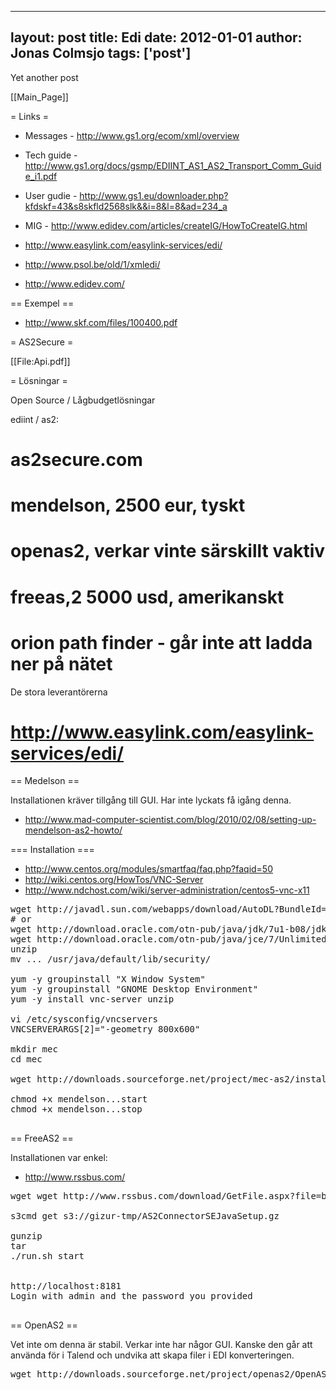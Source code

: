 
---
layout: post
title: Edi
date: 2012-01-01
author: Jonas Colmsjo
tags: ['post']
---

Yet another post





[[Main_Page]]


= Links =

* Messages - http://www.gs1.org/ecom/xml/overview
* Tech guide - http://www.gs1.org/docs/gsmp/EDIINT_AS1_AS2_Transport_Comm_Guide_i1.pdf
* User gudie - http://www.gs1.eu/downloader.php?kfdskf=43&s8skfld2568slk&&i=8&l=8&ad=234_a
* MIG - http://www.edidev.com/articles/createIG/HowToCreateIG.html

* http://www.easylink.com/easylink-services/edi/
* http://www.psol.be/old/1/xmledi/
* http://www.edidev.com/


== Exempel ==

* http://www.skf.com/files/100400.pdf


= AS2Secure =

[[File:Api.pdf]]


= Lösningar =

Open Source / Lågbudgetlösningar

ediint / as2:
# as2secure.com
# mendelson, 2500 eur, tyskt
# openas2, verkar vinte särskillt vaktiv
# freeas,2 5000 usd, amerikanskt
# orion path finder - går inte att ladda ner på nätet


De stora leverantörerna
# http://www.easylink.com/easylink-services/edi/


== Medelson ==

Installationen kräver tillgång till GUI. Har inte lyckats få igång denna.

* http://www.mad-computer-scientist.com/blog/2010/02/08/setting-up-mendelson-as2-howto/

=== Installation ===

* http://www.centos.org/modules/smartfaq/faq.php?faqid=50
* http://wiki.centos.org/HowTos/VNC-Server
* http://www.ndchost.com/wiki/server-administration/centos5-vnc-x11

<pre>
wget http://javadl.sun.com/webapps/download/AutoDL?BundleId=56691
# or
wget http://download.oracle.com/otn-pub/java/jdk/7u1-b08/jdk-7u1-linux-x64.rpm
wget http://download.oracle.com/otn-pub/java/jce/7/UnlimitedJCEPolicyJDK7.zip
unzip
mv ... /usr/java/default/lib/security/

yum -y groupinstall "X Window System"
yum -y groupinstall "GNOME Desktop Environment"
yum -y install vnc-server unzip

vi /etc/sysconfig/vncservers 
VNCSERVERARGS[2]="-geometry 800x600"

mkdir mec
cd mec

wget http://downloads.sourceforge.net/project/mec-as2/install_mendelson_opensource_as2_1.1b37.zip?r=http%3A%2F%2Fsourceforge.net%2Fprojects%2Fmec-as2%2Ffiles%2F&ts=1322905813&use_mirror=heanet

chmod +x mendelson...start
chmod +x mendelson...stop

</pre>



== FreeAS2 ==

Installationen var enkel:
* http://www.rssbus.com/

<pre>
wget wget http://www.rssbus.com/download/GetFile.aspx?file=beta/AAY3-V/setup.tar.gz&name=AS2%20Connector%20SE%20\(Java%20Setup\)&go=true

s3cmd get s3://gizur-tmp/AS2ConnectorSEJavaSetup.gz

gunzip
tar
./run.sh start


http://localhost:8181
Login with admin and the password you provided

</pre>


== OpenAS2 ==

Vet inte om denna är stabil. Verkar inte har någor GUI. Kanske den går att använda för i Talend och undvika att skapa filer i EDI konverteringen.

<pre>
wget http://downloads.sourceforge.net/project/openas2/OpenAS2_20100816.zip?r=http%3A%2F%2Fsourceforge.net%2Fprojects%2Fopenas2%2F&ts=1322990284&use_mirror=netcologne

</pre>
